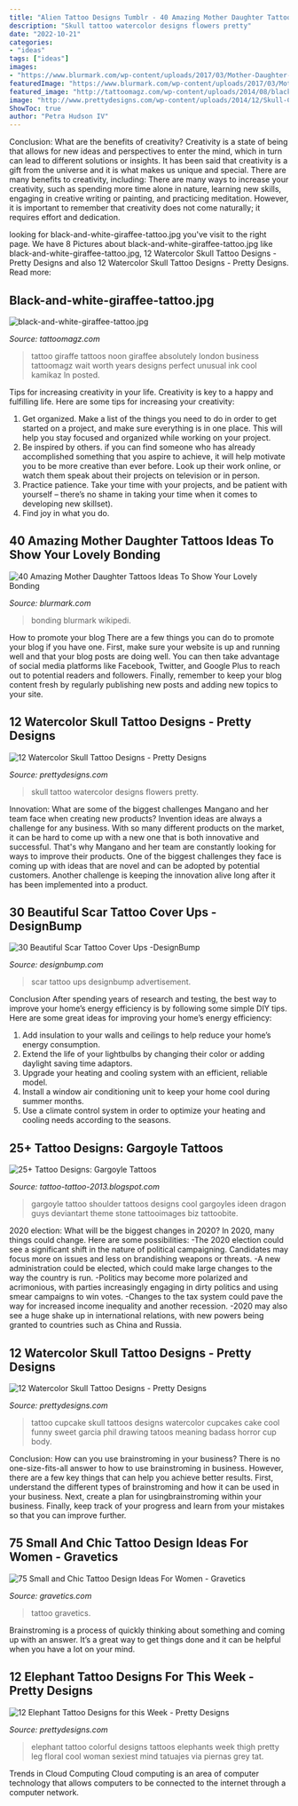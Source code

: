 ```yaml
---
title: "Alien Tattoo Designs Tumblr - 40 Amazing Mother Daughter Tattoos Ideas To Show Your Lovely Bonding"
description: "Skull tattoo watercolor designs flowers pretty"
date: "2022-10-21"
categories:
- "ideas"
tags: ["ideas"]
images:
- "https://www.blurmark.com/wp-content/uploads/2017/03/Mother-Daughter-Tattoo-Design-12.jpg"
featuredImage: "https://www.blurmark.com/wp-content/uploads/2017/03/Mother-Daughter-Tattoo-Design-12.jpg"
featured_image: "http://tattoomagz.com/wp-content/uploads/2014/08/black-and-white-giraffee-tattoo.jpg"
image: "http://www.prettydesigns.com/wp-content/uploads/2014/12/Skull-Cupcake-Tattoo.jpg"
ShowToc: true
author: "Petra Hudson IV"
---
```



Conclusion: What are the benefits of creativity?
Creativity is a state of being that allows for new ideas and perspectives to enter the mind, which in turn can lead to different solutions or insights. It has been said that creativity is a gift from the universe and it is what makes us unique and special. There are many benefits to creativity, including: 
There are many ways to increase your creativity, such as spending more time alone in nature, learning new skills, engaging in creative writing or painting, and practicing meditation. However, it is important to remember that creativity does not come naturally; it requires effort and dedication.

	

		
looking for black-and-white-giraffee-tattoo.jpg you've visit to the right page. We have 8 Pictures about black-and-white-giraffee-tattoo.jpg like black-and-white-giraffee-tattoo.jpg, 12 Watercolor Skull Tattoo Designs - Pretty Designs and also 12 Watercolor Skull Tattoo Designs - Pretty Designs. Read more:
		
    
## Black-and-white-giraffee-tattoo.jpg

<img loading=lazy src="http://tattoomagz.com/wp-content/uploads/2014/08/black-and-white-giraffee-tattoo.jpg" onerror="this.onerror=null;this.src='https://tse3.mm.bing.net/th?id=OIP.L7OVH19xqZrJiuB7daibKAHaVH&amp;pid=15.1';" alt="black-and-white-giraffee-tattoo.jpg">

_Source: tattoomagz.com_

>tattoo giraffe tattoos noon giraffee absolutely london business tattoomagz wait worth years designs perfect unusual ink cool kamikaz ln posted. 

	

Tips for increasing creativity in your life.
Creativity is key to a happy and fulfilling life. Here are some tips for increasing your creativity: 
1. Get organized. Make a list of the things you need to do in order to get started on a project, and make sure everything is in one place. This will help you stay focused and organized while working on your project. 
2. Be inspired by others. if you can find someone who has already accomplished something that you aspire to achieve, it will help motivate you to be more creative than ever before. Look up their work online, or watch them speak about their projects on television or in person. 
3. Practice patience. Take your time with your projects, and be patient with yourself – there’s no shame in taking your time when it comes to developing new skillset). 
4. Find joy in what you do.

    
## 40 Amazing Mother Daughter Tattoos Ideas To Show Your Lovely Bonding

<img loading=lazy src="https://www.blurmark.com/wp-content/uploads/2017/03/Mother-Daughter-Tattoo-Design-12.jpg" onerror="this.onerror=null;this.src='https://tse1.mm.bing.net/th?id=OIP.k8MztsRXk16ZRTbWA9w1JwHaJ4&amp;pid=15.1';" alt="40 Amazing Mother Daughter Tattoos Ideas To Show Your Lovely Bonding">

_Source: blurmark.com_

>bonding blurmark wikipedi. 

	

How to promote your blog
There are a few things you can do to promote your blog if you have one. First, make sure your website is up and running well and that your blog posts are doing well. You can then take advantage of social media platforms like Facebook, Twitter, and Google Plus to reach out to potential readers and followers. Finally, remember to keep your blog content fresh by regularly publishing new posts and adding new topics to your site.

    
## 12 Watercolor Skull Tattoo Designs - Pretty Designs

<img loading=lazy src="http://www.prettydesigns.com/wp-content/uploads/2014/12/Skull-with-Flowers.jpg" onerror="this.onerror=null;this.src='https://tse2.mm.bing.net/th?id=OIP.6hkeaz946QQQXQuCHTLQ-gHaLF&amp;pid=15.1';" alt="12 Watercolor Skull Tattoo Designs - Pretty Designs">

_Source: prettydesigns.com_

>skull tattoo watercolor designs flowers pretty. 

	

Innovation: What are some of the biggest challenges Mangano and her team face when creating new products?
Invention ideas are always a challenge for any business. With so many different products on the market, it can be hard to come up with a new one that is both innovative and successful. That's why Mangano and her team are constantly looking for ways to improve their products. One of the biggest challenges they face is coming up with ideas that are novel and can be adopted by potential customers. Another challenge is keeping the innovation alive long after it has been implemented into a product.

    
## 30 Beautiful Scar Tattoo Cover Ups -DesignBump

<img loading=lazy src="https://designbump.com/wp-content/uploads/2015/11/scar-tattoo19.jpg" onerror="this.onerror=null;this.src='https://tse1.mm.bing.net/th?id=OIP.kAwVp9IfjEtpCDxCuErjeAHaLJ&amp;pid=15.1';" alt="30 Beautiful Scar Tattoo Cover Ups -DesignBump">

_Source: designbump.com_

>scar tattoo ups designbump advertisement. 

	

Conclusion
After spending years of research and testing, the best way to improve your home’s energy efficiency is by following some simple DIY tips. Here are some great ideas for improving your home’s energy efficiency: 
1. Add insulation to your walls and ceilings to help reduce your home’s energy consumption. 
2. Extend the life of your lightbulbs by changing their color or adding daylight saving time adaptors. 
3. Upgrade your heating and cooling system with an efficient, reliable model. 
4. Install a window air conditioning unit to keep your home cool during summer months. 
5. Use a climate control system in order to optimize your heating and cooling needs according to the seasons.

    
## 25+ Tattoo Designs: Gargoyle Tattoos

<img loading=lazy src="http://2.bp.blogspot.com/-bmneRfcLQBY/UP2V9bhL2KI/AAAAAAAAB38/XV0I5NArnH8/s1600/gargoyle_tattoo_19.jpg" onerror="this.onerror=null;this.src='https://tse4.mm.bing.net/th?id=OIP.FYq4CogoeFJ9ve2HyuphAgAAAA&amp;pid=15.1';" alt="25+ Tattoo Designs: Gargoyle Tattoos">

_Source: tattoo-tattoo-2013.blogspot.com_

>gargoyle tattoo shoulder tattoos designs cool gargoyles ideen dragon guys deviantart theme stone tattooimages biz tattoobite. 

	

2020 election: What will be the biggest changes in 2020?
In 2020, many things could change. Here are some possibilities:
-The 2020 election could see a significant shift in the nature of political campaigning. Candidates may focus more on issues and less on brandishing weapons or threats. 
-A new administration could be elected, which could make large changes to the way the country is run. 
-Politics may become more polarized and acrimonious, with parties increasingly engaging in dirty politics and using smear campaigns to win votes. 
-Changes to the tax system could pave the way for increased income inequality and another recession. 
-2020 may also see a huge shake up in international relations, with new powers being granted to countries such as China and Russia.

    
## 12 Watercolor Skull Tattoo Designs - Pretty Designs

<img loading=lazy src="http://www.prettydesigns.com/wp-content/uploads/2014/12/Skull-Cupcake-Tattoo.jpg" onerror="this.onerror=null;this.src='https://tse3.mm.bing.net/th?id=OIP.g-_SGCJYts3PKa4ErxqF_wHaMd&amp;pid=15.1';" alt="12 Watercolor Skull Tattoo Designs - Pretty Designs">

_Source: prettydesigns.com_

>tattoo cupcake skull tattoos designs watercolor cupcakes cake cool funny sweet garcia phil drawing tatoos meaning badass horror cup body. 

	

Conclusion: How can you use brainstroming in your business?
There is no one-size-fits-all answer to how to use brainstroming in business. However, there are a few key things that can help you achieve better results. First, understand the different types of brainstroming and how it can be used in your business. Next, create a plan for usingbrainstroming within your business. Finally, keep track of your progress and learn from your mistakes so that you can improve further.

    
## 75 Small And Chic Tattoo Design Ideas For Women - Gravetics

<img loading=lazy src="https://www.gravetics.com/wp-content/uploads/2016/11/Small-Tattoo-Ideas32.jpg" onerror="this.onerror=null;this.src='https://tse4.mm.bing.net/th?id=OIP.zxY-5ocoIZ-cE0V8u4tWgwHaJ4&amp;pid=15.1';" alt="75 Small and Chic Tattoo Design Ideas For Women - Gravetics">

_Source: gravetics.com_

>tattoo gravetics. 

	

Brainstroming is a process of quickly thinking about something and coming up with an answer. It’s a great way to get things done and it can be helpful when you have a lot on your mind.

    
## 12 Elephant Tattoo Designs For This Week - Pretty Designs

<img loading=lazy src="http://www.prettydesigns.com/wp-content/uploads/2014/11/Colorful-Elephant-Tattoo.jpg" onerror="this.onerror=null;this.src='https://tse3.mm.bing.net/th?id=OIP.6pRA43kKChc46CMa9vaVVAHaNK&amp;pid=15.1';" alt="12 Elephant Tattoo Designs for this Week - Pretty Designs">

_Source: prettydesigns.com_

>elephant tattoo colorful designs tattoos elephants week thigh pretty leg floral cool woman sexiest mind tatuajes via piernas grey tat. 

	

Trends in Cloud Computing
Cloud computing is an area of computer technology that allows computers to be connected to the internet through a computer network.

